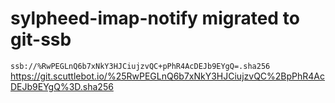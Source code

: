 # sylpheed-imap-notify migrated to git-ssb

`ssb://%RwPEGLnQ6b7xNkY3HJCiujzvQC+pPhR4AcDEJb9EYgQ=.sha256`
https://git.scuttlebot.io/%25RwPEGLnQ6b7xNkY3HJCiujzvQC%2BpPhR4AcDEJb9EYgQ%3D.sha256
